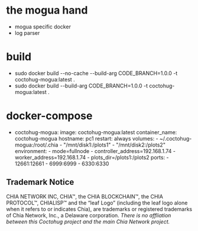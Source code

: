 # the mogua hand
- mogua specific docker
- log parser

# build
- sudo docker build --no-cache --build-arg CODE_BRANCH=1.0.0 -t coctohug-mogua:latest .
- sudo docker build --build-arg CODE_BRANCH=1.0.0 -t coctohug-mogua:latest .

# docker-compose
- coctohug-mogua: 
        image: coctohug-mogua:latest 
        container_name: coctohug-mogua
        hostname: pc1 
        restart: always 
        volumes: 
            - ~/.coctohug-mogua:/root/.chia 
            - "/mnt/disk1:/plots1" 
            - "/mnt/disk2:/plots2" 
        environment: 
            - mode=fullnode 
            - controller_address=192.168.1.74 
            - worker_address=192.168.1.74
            - plots_dir=/plots1:/plots2 
        ports: 
            - 12661:12661 
            - 6999:6999 
            - 6330:6330

## Trademark Notice
CHIA NETWORK INC, CHIA™, the CHIA BLOCKCHAIN™, the CHIA PROTOCOL™, CHIALISP™ and the “leaf Logo” (including the leaf logo alone when it refers to or indicates Chia), are trademarks or registered trademarks of Chia Network, Inc., a Delaware corporation. *There is no affliation between this Coctohug project and the main Chia Network project.*
 
 
 
 
